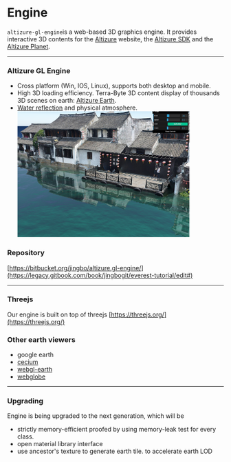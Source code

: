 # Engine



`altizure-gl-engine`is a web-based 3D graphics engine. It provides interactive 3D contents for the [Altizure](https://www.altizure.com/) website, the [Altizure SDK](/3d/sdk.md) and the [Altizure Planet](/3d/planet.md).

---

### Altizure GL Engine

* Cross platform \(Win, IOS, Linux\), supports both desktop and mobile.
* High 3D loading efficiency. Terra-Byte 3D content display of thousands 3D scenes on earth: [Altizure Earth](https://site.altizure.com/earth).
* [Water reflection](https://altizure.github.io/sdk.examples/2-1-add-project-water/) and physical atmosphere.
    [![water reflection](/assets/intermediate-3d-engine-demo.png)](https://altizure.github.io/sdk.examples/2-1-add-project-water/)

### Repository

[https://bitbucket.org/jingbo/altizure.gl-engine/](https://legacy.gitbook.com/book/jingbogit/everest-tutorial/edit#)

---

### Threejs

Our engine is built on top of threejs [https://threejs.org/](https://threejs.org/)

### Other earth viewers

* google earth
* [cecium](https://cesiumjs.org/)
* [webgl-earth](http://www.webglearth.org/)
* [webglobe](https://github.com/iSpring/WebGlobe)

---

### Upgrading

Engine is being upgraded to the next generation, which will be

* strictly memory-efficient proofed by using memory-leak test for every class.
* open material library interface
* use ancestor's texture to generate earth tile. to accelerate earth LOD



